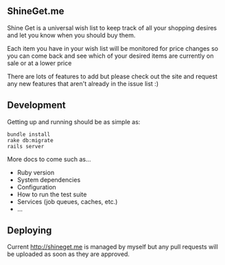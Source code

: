 ShineGet.me
-----------

Shine Get is a universal wish list to keep track of all your shopping desires
 and let you know when you should buy them.

Each item you have in your wish list will be monitored for price changes so you can
 come back and see which of your desired items are currently on sale or at a lower price

There are lots of features to add but please check out the site and request any new
 features that aren't already in the issue list :)

Development
-----------

Getting up and running should be as simple as:

    bundle install
    rake db:migrate
    rails server

More docs to come such as...

* Ruby version
* System dependencies
* Configuration
* How to run the test suite
* Services (job queues, caches, etc.)
* ...

Deploying
---------

Current http://shineget.me is managed by myself but any pull requests will be uploaded
as soon as they are approved.

